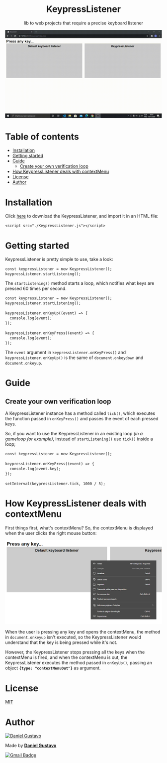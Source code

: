 <h1 align="center">KeypressListener</h1>
<p align="center">lib to web projects that require a precise keyboard listener</p>

![KeypressListener example](./docs/KeypressListenerExample.gif)

# Table of contents
<!--ts-->
  * [Installation](#installation)
  * [Getting started](#getting-started)
  * [Guide](#guide)
    * [Create your own verification loop](#Create-your-own-verification-loop)
  * [How KeypressListener deals with contextMenu](#How-KeypressListener-deals-with-contextMenu)
  * [License](#license)
  * [Author](#author)
<!--te-->

# Installation

Click [here](./lib/KeypressListener.js) to download the KeypressListener, and import it in an HTML file:

```
<script src="./KeypressListener.js"></script>
```

# Getting started
KeypressListener is pretty simple to use, take a look:

```
const keypressListener = new KeypressListener();
keypressListener.startListening();
```

The `startListening()` method starts a loop, which notifies what keys are pressed 60 times per second.

```
const keypressListener = new KeypressListener();
keypressListener.startListening();

keypressListener.onKeyUp((event) => {
  console.log(event);
});

keypressListener.onKeyPress((event) => {
  console.log(event);
});
```

The `event` argument in `keypressListener.onKeyPress()` and `keypressListener.onKeyUp()` is the same of `document.onkeydown` and `document.onkeyup`.

# Guide

## Create your own verification loop
A KeypressListener instance has a method called `tick()`, which executes the function passed in `onKeyPress()` and passes the event of each pressed keys.

So, if you want to use the KeypressListener in an existing loop *(in a gameloop for example)*, instead of `startListening()` use `tick()` inside a loop;

```
const keypressListener = new KeypressListener();

keypressListener.onKeyPress((event) => {
  console.log(event.key);
});

setInterval(keypressListener.tick, 1000 / 5);
```

# How KeypressListener deals with contextMenu
First things first, what's contextMenu? So, the contextMenu is displayed when the user clicks the right mouse button:

![contextMenu](./docs/contextMenu.png)

When the user is pressing any key and opens the contextMenu, the method in `document.onkeyup` isn't executed, so the KeypressListener would understand that the key is being pressed while it's not.

However, the KeypressListener stops pressing all the keys when the contextMenu is fired, and when the contextMenu is out, the KeypressListener executes the method passed in `onKeyUp()`, passing an object **`{type: "contextMenuOut"}`** as argument.

# License
[MIT](./LICENSE)

# Author

<a href="https://github.com/DanielGustavo">
  <img width=100 alt="Daniel Gustavo" src="https://avatars0.githubusercontent.com/u/51492635?v=4">
</a>

<p>Made by <a href="https://github.com/DanielGustavo"><b>Daniel Gustavo</b></a></p>

[![Gmail Badge](https://img.shields.io/badge/-danielgustavo5205@gmail.com-c14438?style=flat-square&logo=Gmail&logoColor=white&link=mailto:danielgustavo5205@gmail.com)](mailto:danielgustavo5205@gmail.com)
